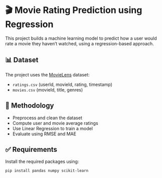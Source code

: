 # 🎬 Movie Rating Prediction using Regression

This project builds a machine learning model to predict how a user would rate a movie they haven’t watched, using a regression-based approach.

## 📊 Dataset

The project uses the [MovieLens](https://grouplens.org/datasets/movielens/) dataset:
- `ratings.csv` (userId, movieId, rating, timestamp)
- `movies.csv` (movieId, title, genres)

## 🧠 Methodology

- Preprocess and clean the dataset
- Compute user and movie average ratings
- Use Linear Regression to train a model
- Evaluate using RMSE and MAE

## ✅ Requirements

Install the required packages using:

```bash
pip install pandas numpy scikit-learn
